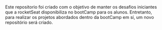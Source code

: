 Este repositorio foi criado com o objetivo de manter os desafios iniciantes que a rocketSeat 
disponibiliza no bootCamp para os alunos.
Entretanto, para realizar os projetos abordados dentro da bootCamp em sí, um novo repositório será criado.
